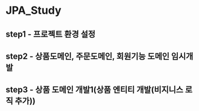 # JPA_Study

## step1 - 프로젝트 환경 설정

## step2 - 상품도메인, 주문도메인, 회원기능 도메인 임시개발

## step3 - 상품 도메인 개발1(상품 엔티티 개발(비지니스 로직 추가))